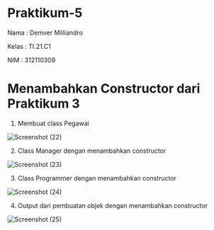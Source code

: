 # Praktikum-5

Nama	: Demver Milliandro

Kelas	: TI.21.C1

NIM		: 312110309

# Menambahkan Constructor dari Praktikum 3


1. Membuat class Pegawai

![Screenshot (22)](https://user-images.githubusercontent.com/109432905/203566730-75380cfb-22ed-4af3-b41a-c5a99578ed8c.png)



2. Class Manager dengan menambahkan constructor

![Screenshot (23)](https://user-images.githubusercontent.com/109432905/203567726-1fa3dc8e-3c18-47af-98ad-4824ed69df92.png)



3. Class Programmer dengan menambahkan constructor

![Screenshot (24)](https://user-images.githubusercontent.com/109432905/203568202-5d0ec844-9e93-4bb0-8b97-25d444429e86.png)



4. Output dari pembuatan objek dengan menambahkan constructor

![Screenshot (25)](https://user-images.githubusercontent.com/109432905/203569620-3cfc2b83-03e5-44cb-b2f5-5e0bd8b3a173.png)
